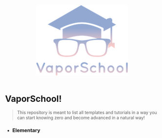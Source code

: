 <p align="center">
  <br>
  <img width="300" src="logo_t.png" alt="nerd">
  <br>
  <br>
</p>

# VaporSchool!
> This repository is meant to list all templates and tutorials in a way you can start knowing zero and become advanced in a natural way!
- ### Elementary
